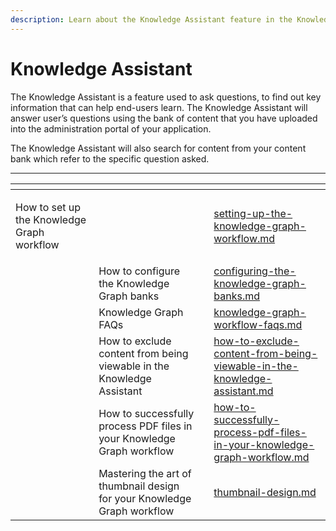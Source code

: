 ```yaml
---
description: Learn about the Knowledge Assistant feature in the Knowledge graph workflow
---
```


# Knowledge Assistant

The Knowledge Assistant is a feature used to ask questions, to find out key information that can help end-users learn. The Knowledge Assistant will  answer user’s questions using the bank of content that you have uploaded into the administration portal of your application.&#x20;

The Knowledge Assistant will also search for content from your content bank which refer to the specific question asked.&#x20;



***

<table data-view="cards"><thead><tr><th></th><th></th><th></th><th data-hidden data-card-target data-type="content-ref"></th></tr></thead><tbody><tr><td><p></p><p>How to set up the Knowledge Graph workflow</p></td><td></td><td></td><td><a href="knowledge-assistant/setting-up-the-knowledge-graph-workflow.md">setting-up-the-knowledge-graph-workflow.md</a></td></tr><tr><td></td><td>How to configure the Knowledge Graph banks</td><td></td><td><a href="knowledge-assistant/configuring-the-knowledge-graph-banks.md">configuring-the-knowledge-graph-banks.md</a></td></tr><tr><td></td><td>Knowledge Graph FAQs</td><td></td><td><a href="knowledge-assistant/knowledge-graph-workflow-faqs.md">knowledge-graph-workflow-faqs.md</a></td></tr><tr><td></td><td>How to exclude content from being viewable in the Knowledge Assistant</td><td></td><td><a href="knowledge-assistant/how-to-exclude-content-from-being-viewable-in-the-knowledge-assistant.md">how-to-exclude-content-from-being-viewable-in-the-knowledge-assistant.md</a></td></tr><tr><td></td><td>How to successfully process PDF files in your Knowledge Graph workflow</td><td></td><td><a href="knowledge-assistant/how-to-successfully-process-pdf-files-in-your-knowledge-graph-workflow.md">how-to-successfully-process-pdf-files-in-your-knowledge-graph-workflow.md</a></td></tr><tr><td></td><td>Mastering the art of thumbnail design for your Knowledge Graph workflow</td><td></td><td><a href="../../design/thumbnail-design.md">thumbnail-design.md</a></td></tr></tbody></table>
